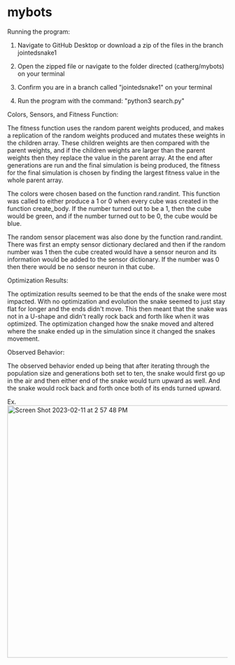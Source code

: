 # mybots

Running the program:

1. Navigate to GitHub Desktop or download a zip of the files in the branch jointedsnake1

2. Open the zipped file or navigate to the folder directed (catherg/mybots) on your terminal

3. Confirm you are in a branch called "jointedsnake1" on your terminal

4. Run the program with the command: "python3 search.py"


Colors, Sensors, and Fitness Function:

  The fitness function uses the random parent weights produced, and makes a replication of the random weights produced and mutates these weights
in the children array. These children weights are then compared with the parent weights, and if the children weights are larger than the parent weights
then they replace the value in the parent array. At the end after generations are run and the final simulation is being produced, the fitness for the
final simulation is chosen by finding the largest fitness value in the whole parent array. 

  The colors were chosen based on the function rand.randint. This function was called to either produce a 1 or 0 when every cube was created in the function create_body. If the number turned out to be a 1, then the cube would be green, and if the number turned out to be 0, the cube would be blue.
  
  The random sensor placement was also done by the function rand.randint. There was first an empty sensor dictionary declared and then if the random
number was 1 then the cube created would have a sensor neuron and its information would be added to the sensor dictionary. If the number was 0 then
there would be no sensor neuron in that cube.


Optimization Results:

  The optimization results seemed to be that the ends of the snake were most impacted. With no optimization and evolution the snake seemed to just stay flat for longer and the ends didn't move. This then meant that the snake was not in a U-shape and didn't really rock back and forth like when it was optimized. The optimization changed how the snake moved and altered where the snake ended up in the simulation since it changed the snakes movement.



Observed Behavior:

  The observed behavior ended up being that after iterating through the population size and generations both set to ten, the snake would first go up in
the air and then either end of the snake would turn upward as well. And the snake would rock back and forth once both of its ends turned upward.

Ex.
<img width="576" alt="Screen Shot 2023-02-11 at 2 57 48 PM" src="https://user-images.githubusercontent.com/116319364/218281220-2ec1a398-50df-4b3d-b0ce-95db3e756090.png">
